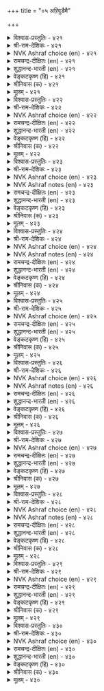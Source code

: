 +++
title = "०५ अऱिवुडैमै"

+++


<details><summary>विश्वास-प्रस्तुतिः - ४२१</summary>

अऱिवट्रङ् गाक्कुङ् गरुवि सॆऱुवार्क्कुम्  
उळ्ळऴिक्क लागा अरण्।       ४२१
</details>

<details><summary>श्री-राम-देशिकः - ४२१</summary>

अनर्थोन्मूलने मूलसाधनं ज्ञानमिष्यते ।  
रिपूणां दुष्प्रवेशं तदन्तःप्राकारवद्भवेत् ॥ ४२१॥
</details>

<details><summary>NVK Ashraf choice (en) - ४२१</summary>

०४२१
Wisdom is a weapon of defence,
An inner fortress no foe can raze.
(P.S. Sundaram)
</details>

<details><summary>रामचन्द्र-दीक्षितः (en) - ४२१</summary>

421\. aṟivu, aṟṟam kākkum karuvi; ceṟuvārkkum  
uḷ aḻikkal ākā araṇ.

421\. The weapon of wisdom saves one from evil. It is a citadel which cannot be destroyed by the foe.  
</details>

<details><summary>शुद्धानन्द-भारती (en) - ४२१</summary>

1\. அறிவற்றங் காக்குங் கருவி செறுவார்க்கும்  
உள்ளழிக்க லாகா அரண்.  
Wisdom's weapon wards off all woes  
It is a fort defying foes.        421  
</details>

<details><summary>वेङ्कटकृष्ण (हि) - ४२१</summary>

421
रक्षा हित कै नाश से, बुद्धिरूप औजार ।  
है भी रिपुओं के लिये, दुर्गम दुर्ग आपार ॥
</details>

<details><summary>श्रीनिवास (क) - ४२१</summary>

421. अरिवु ऎन्नुवुदु अळिवुण्टागदन्तॆ रक्षिसुव आयुध; अल्लदॆ शत्रुगळिगू ऎदुरिसलागद भद्रवाद कोटॆ ऎनिसुवुदु.

</details>

<details><summary>मूलम् - ४२१</summary>

अऱिवट्रङ् गाक्कुङ् गरुवि सॆऱुवार्क्कुम्  
उळ्ळऴिक्क लागा अरण्।       ४२१
</details>

<details><summary>विश्वास-प्रस्तुतिः - ४२२</summary>

सॆण्ड्र इडत्ताल् सॆलविडा तीदॊरीइ  
नण्ड्रिन्बाल् उय्प्प तऱिवु।       ४२२
</details>

<details><summary>श्री-राम-देशिकः - ४२२</summary>

निगृह्य चञ्चलं चित्तं दुष्कृत्याद्विनिवर्त्य तत् ।  
नियोजनं च सत्कार्ये ज्ञानप्राप्तेः फलं भवेत् ॥ ४२२॥
</details>

<details><summary>NVK Ashraf choice (en) - ४२२</summary>

०४२२
Wisdom checks the wandering mind
And pulls it from ill to good.
(P.S. Sundaram)
</details>

<details><summary>रामचन्द्र-दीक्षितः (en) - ४२२</summary>

422\. ceṉṟa iṭattāl celaviṭā, tītu orīi,  
naṉṟiṉ pāl uyppatu-aṟivu.

422\. Wisdom bridles the wandering mind, keeps it away from evil and bids it tread the right path.  
</details>

<details><summary>शुद्धानन्द-भारती (en) - ४२२</summary>

2\. சென்ற இடத்தால் செலவிடா தீதொரீஇ  
நன்றின்பால் உய்ப்ப தறிவு.  
Wisdom checks the straying senses  
Expels evils, impels goodness.        422  
</details>

<details><summary>वेङ्कटकृष्ण (हि) - ४२२</summary>

422
मनमाना जाने न दे, पाप-मार्ग से थाम ।  
मन को लाना सुपथ पर, रहा बुद्धि का काम ॥
</details>

<details><summary>श्रीनिवास (क) - ४२२</summary>

422. मनस्सन्नु होदॆडॆगॆल्ला होगलु बिडदॆ, कॆट्ट विचारगळिन्द दूर माडि, ऒळ्ळॆय मार्गदल्लि ऒय्युवुदे अरिवु.

</details>

<details><summary>मूलम् - ४२२</summary>

सॆण्ड्र इडत्ताल् सॆलविडा तीदॊरीइ  
नण्ड्रिन्बाल् उय्प्प तऱिवु।       ४२२
</details>

<details><summary>विश्वास-प्रस्तुतिः - ४२३</summary>

ऎप्पॊरुळ् यार्यार्वाय्क् केट्पिनुम् अप्पॊरुळ्  
मॆय्प्पॊरुळ् काण्ब तऱिवु।       ४२३
</details>

<details><summary>श्री-राम-देशिकः - ४२३</summary>

बहुभ्यो विषयान् श्रुत्वा तेषु यः क्षेमदायकः ।  
विमृश्य तस्य निश्कर्षे साधनं ज्ञानमुच्यते ॥ ४२३॥
</details>

<details><summary>NVK Ashraf choice (en) - ४२३</summary>

०४२३
The mark of wisdom is to discern the truth
From whatever source it is heard.
(N.V.K. Ashraf)
</details>

<details><summary>NVK Ashraf notes (en) - ४२३</summary>

४२३. Compare with ३५५. "Wisdom is to ascertain reality in whatever way things are presented" - (K. Kannan)
</details>

<details><summary>रामचन्द्र-दीक्षितः (en) - ४२३</summary>

423\. ep poruḷ yār yār vāyk kēṭpiṉum, ap poruḷ  
meyp poruḷ kāṇpatu-aṟivu.

423\. Wisdom seeks the truth of all things which are heard or uttered.  
</details>

<details><summary>शुद्धानन्द-भारती (en) - ४२३</summary>

3\. எப்பொருள் யார்யார்வாய்க் கேட்பினும் அப்பொருள்  
மெய்ப்பொருள் காண்பது அறிவு.  
To grasp the Truth from everywhere  
From everyone is wisdom fair.        423  
</details>

<details><summary>वेङ्कटकृष्ण (हि) - ४२३</summary>

423
चाहे जिससे भी सुनें, कोई भी हो बात ।  
तत्व-बोध उस बात का, बुद्धि युक्तता ज्ञात ॥
</details>

<details><summary>श्रीनिवास (क) - ४२३</summary>

423. याव विषयवन्ने आगलि, यारिन्द केळि तिळिदुकॊण्डरू, आ विषयद सत्यवन्नु कण्डुकॊळ्ळुवुदे शुद्धवाद अरिवु.

</details>

<details><summary>मूलम् - ४२३</summary>

ऎप्पॊरुळ् यार्यार्वाय्क् केट्पिनुम् अप्पॊरुळ्  
मॆय्प्पॊरुळ् काण्ब तऱिवु।       ४२३
</details>

<details><summary>विश्वास-प्रस्तुतिः - ४२४</summary>

ऎण्बॊरुळ वागच् चॆलच्चॊल्लित् तान्बिऱर्वाय्  
नुण्बॊरुळ् काण्ब तऱिवु।       ४२४
</details>

<details><summary>श्री-राम-देशिकः - ४२४</summary>

स्पष्टार्थकं सुविज्ञेयं ज्ञानी वाक्यमुदीरयेत् ।  
श्रुत्वाऽन्यवचनं क्लिष्टमपि विद्याद्विमृश्य च ॥ ४२४॥
</details>

<details><summary>NVK Ashraf choice (en) - ४२४</summary>

०४२४
Wisdom lies in simplifying intricate facts
And grasping that of others, however intricate. *
(N.V.K. Ashraf), (K. Krishnaswamy & Vijaya Ramkumar)
</details>

<details><summary>NVK Ashraf notes (en) - ४२४</summary>

४२४. (K. Krishnaswamy & Vijaya Ramkumar)'s full explanatory translation. "Wisdom lies in making anything easy for others to understand, and easily understanding what others say, however intricate"  
</details>

<details><summary>रामचन्द्र-दीक्षितः (en) - ४२४</summary>

424\. eṇ poruḷavākac celac colli, tāṉ piṟarvāy  
nuṇ poruḷ kāṇpatu-aṟivu.

424\. Wisdom unravels things subtle and seeks them in others.  
</details>

<details><summary>शुद्धानन्द-भारती (en) - ४२४</summary>

4\. எண்பொருள வாகச் செலச்சொல்லித் தான் பிறர்வாய்  
நுண்பொருள் காண்பது அறிவு.  
Speaking out thoughts in clear trends  
Wisdom subtle sense comprehends.        424  
</details>

<details><summary>वेङ्कटकृष्ण (हि) - ४२४</summary>

424
कह प्रभावकर ढंग से, सुगम बना स्वविचार ।  
सुधी समझता अन्य के, सूक्ष्म कथन का सार ॥
</details>

<details><summary>श्रीनिवास (क) - ४२४</summary>

424. तानु ऒन्दु विषयवन्नु हेळुवाग, अदु जॆन्नागि प्रतिफलिसुवन्तॆ सरळवागि, मनमुट्टुवन्तॆ हेळि, इतररिन्द तिळिद विषयगळल्लिरुव सूक्ष्म विचारगळन्नु कण्डुकॊळ्ळुवुदे अरिवु.

</details>

<details><summary>मूलम् - ४२४</summary>

ऎण्बॊरुळ वागच् चॆलच्चॊल्लित् तान्बिऱर्वाय्  
नुण्बॊरुळ् काण्ब तऱिवु।       ४२४
</details>

<details><summary>विश्वास-प्रस्तुतिः - ४२५</summary>

उलगम् तऴीइय तॊट्पम् मलर्दलुम्  
कूम्बलुम् इल्ल तऱिवु।       ४२५
</details>

<details><summary>श्री-राम-देशिकः - ४२५</summary>

व्यस्ने च सुखे स्निग्धान् समभावेन पश्यति ।  
महद्भिः स्नेहमाप्नोति ज्ञानवान् ज्ञानसाधनात् ॥ ४२५॥
</details>

<details><summary>NVK Ashraf choice (en) - ४२५</summary>

०४२५
Prudence goes with the world,
But wisdom is not a lotus to open and shut at will. *
(P.S. Sundaram)
</details>

<details><summary>रामचन्द्र-दीक्षितः (en) - ४२५</summary>

425\. ulakam taḻīiyatu oṭpam; malartalum  
kūmpalum illatu-aṟivu.

425\. To befriend the world is wisdom; and wisdom is not inconstant like the flower that blossoms and fades.  
</details>

<details><summary>शुद्धानन्द-भारती (en) - ४२५</summary>

5\. உலகம் தழீஇய தொட்பம் மலர்தலும்  
கூம்பலும் இல்ல தறிவு.  
The wise-world the wise befriend  
They bloom nor gloom, equal in mind.        425  
</details>

<details><summary>वेङ्कटकृष्ण (हि) - ४२५</summary>

425
मैत्री उत्तम जगत की, करते हैं धीमान ।  
खिल कर सकुचाती नहीं, सुधी-मित्रता बान ॥
</details>

<details><summary>श्रीनिवास (क) - ४२५</summary>

425. लोकदल्लि महनीयरादवर स्नेह माडुवुदु, आ स्नेहवु कमलद हूविनन्तॆ ऒम्मॆ अरळुवुदागली, मत्तॊम्मॆ मुच्चिकॊळ्ळुवुदागली इरदॆ, सदा ऒन्दे समनागिरुवन्तॆ माडुवुदु अरिवु.

</details>

<details><summary>मूलम् - ४२५</summary>

उलगम् तऴीइय तॊट्पम् मलर्दलुम्  
कूम्बलुम् इल्ल तऱिवु।       ४२५
</details>

<details><summary>विश्वास-प्रस्तुतिः - ४२६</summary>

ऎव्व तुऱैवदु उलगम् उलगत्तोडु  
अव्व तुऱैव तऱिवु।       ४२६
</details>

<details><summary>श्री-राम-देशिकः - ४२६</summary>

सदाचारपरा लोकाः येन यान्ति पथाऽनिशम् ।  
प्रवर्तनं तमालम्ब्य ज्ञानशीलस्य लक्षणम् ॥ ४२६॥
</details>

<details><summary>NVK Ashraf choice (en) - ४२६</summary>

०४२६
It is a part of wisdom to conform
To the ways of the world.
(V.V.S. Aiyar)
</details>

<details><summary>NVK Ashraf notes (en) - ४२६</summary>

४२६. Compare with १४०. "Those are fools, however learned, who have not learnt to walk with the world" - (P.S. Sundaram)
</details>

<details><summary>रामचन्द्र-दीक्षितः (en) - ४२६</summary>

426\. evvatu uṟaivatu ulakam, ulakattoṭu  
avvatu uṟaivatu-aṟivu.

426\. To be one with the world is wisdom.  
</details>

<details><summary>शुद्धानन्द-भारती (en) - ४२६</summary>

6\. எவ்வ துறைவது உலகம் உலகத்தோடு  
அவ்வ துறைவது அறிவு.  
As moves the world so move the wise  
In tune with changing times and ways.        426  
</details>

<details><summary>वेङ्कटकृष्ण (हि) - ४२६</summary>

426
जैसा लोकाचार है, उसके ही उपयुक्त ।  
जो करना है आचारण, वही सुधी के युक्त ॥
</details>

<details><summary>श्रीनिवास (क) - ४२६</summary>

426. लोकवु हेगॆ नडॆदुकॊळ्ळुवुदो अदक्कॆ हॊन्दिकॊण्डन्तॆ तानू बाळुवुदे अरिवु.

</details>

<details><summary>मूलम् - ४२६</summary>

ऎव्व तुऱैवदु उलगम् उलगत्तोडु  
अव्व तुऱैव तऱिवु।       ४२६
</details>

<details><summary>विश्वास-प्रस्तुतिः - ४२७</summary>

अऱिवुडैयार् आव तऱिवार् अऱिविलार्  
अह्दऱि कल्ला तवर्।       ४२७
</details>

<details><summary>श्री-राम-देशिकः - ४२७</summary>

पूर्वं भाविफलं ज्ञातुं समर्था ज्ञानिनो मताः ।  
तद् ज्ञातुमसमर्थास्तु मन्तव्या ज्ञानवर्जिताः ॥ ४२७॥
</details>

<details><summary>NVK Ashraf choice (en) - ४२७</summary>

०४२७
The wise know what comes next.
The unwise lack that wisdom.
(P.S. Sundaram), ( Shuddhananda Bharatiar)
</details>

<details><summary>रामचन्द्र-दीक्षितः (en) - ४२७</summary>

427\. aṟivu uṭaiyār āvatu aṟivār; aṟivu ilār  
aḵtu aṟikallātavar.

427\. Wisdom knows the future but not ignorance.  
</details>

<details><summary>शुद्धानन्द-भारती (en) - ४२७</summary>

7\. அறிவுடையார் ஆவ தறிவார் அறிவிலார்  
அஃதறி கல்லா தவர்.  
The wise foresee what is to come  
The unwise lack in that wisdom.        427  
</details>

<details><summary>वेङ्कटकृष्ण (हि) - ४२७</summary>

427
बुद्धिमान वे हैं जिन्हें, है भविष्य का ज्ञान ।  
बुद्धिहीन वे हैं जिन्हें, प्राप्त नहीं वह ज्ञान ॥
</details>

<details><summary>श्रीनिवास (क) - ४२७</summary>

427. अरिवुळ्ळवरु मुन्दॆ आगुवुदन्नु अरियबल्लरु; अरिविल्लदवरु अदन्नरियलु असमर्थरु.

</details>

<details><summary>मूलम् - ४२७</summary>

अऱिवुडैयार् आव तऱिवार् अऱिविलार्  
अह्दऱि कल्ला तवर्।       ४२७
</details>

<details><summary>विश्वास-प्रस्तुतिः - ४२८</summary>

अञ्जुव तञ्जामै पेदैमै अञ्जुवदु  
अञ्जल् अऱिवार् तॊऴिल्।       ४२८
</details>

<details><summary>श्री-राम-देशिकः - ४२८</summary>

ये न बिभ्यति ते मूढा दुष्कृत्यात् पापभीतिदात् ।  
भीरुता पापकृत्येषु धीमतां प्रकृतिर्भवेत् ॥ ४२८॥
</details>

<details><summary>NVK Ashraf choice (en) - ४२८</summary>

०४२८
It is folly not to fear what ought to be feared.
The wise dread what ought to be dreaded. *
(Satguru Subramuniyaswami)
</details>

<details><summary>NVK Ashraf notes (en) - ४२८</summary>

४२८. Compare with २०१. "The sinful will not dread; the great will dread the wanton pride of sinful action" - (M.S. Poornalingam Pillai)
</details>

<details><summary>रामचन्द्र-दीक्षितः (en) - ४२८</summary>

428\. añcuvatu añcāmai pētaimai; añcuvatu  
añcal, aṟivār toḻil.

428\. It is folly not to fear what must be feared. It is wisdom to fear what must be feared.  
</details>

<details><summary>शुद्धानन्द-भारती (en) - ४२८</summary>

8\. அஞ்சுவது அஞ்சாமை பேதைமை அஞ்சுவது  
அஞ்சல் அறிவார் தொழில்.  
Fear the frightful and act wisely  
Not to fear the frightful's folly.        428  
</details>

<details><summary>वेङ्कटकृष्ण (हि) - ४२८</summary>

428
निर्भयता भेतव्य से, है जड़ता का नाम ।  
भय रखना भेतव्य से, रहा सुधी का काम ॥
</details>

<details><summary>श्रीनिवास (क) - ४२८</summary>

428. अञ्जबेकाद विषयगळल्लि हॆदरदिरुवुदु मूर्खतनवॆन्निसुवुदु; अञ्जबेकाद विषयगळल्लि अञ्जि नडॆदुकॊळ्ळुवुदे अरिवुळ्ळवर धर्म.

</details>

<details><summary>मूलम् - ४२८</summary>

अञ्जुव तञ्जामै पेदैमै अञ्जुवदु  
अञ्जल् अऱिवार् तॊऴिल्।       ४२८
</details>

<details><summary>विश्वास-प्रस्तुतिः - ४२९</summary>

ऎदिरदाक् काक्कुम् अऱिविनार्क् किल्लै  
अदिर वरुवदोर् नोय्।       ४२९
</details>

<details><summary>श्री-राम-देशिकः - ४२९</summary>

भाविशोकोन्मूलनैकदक्षाणां धीमतां पुरा ।  
चित्तक्षोभकरं दुःखं न कदाचिद्भविष्यति ॥ ४२९॥
</details>

<details><summary>NVK Ashraf choice (en) - ४२९</summary>

०४२९
No frightful evil shocks the wise
Who guard against surprises.
( Shuddhananda Bharatiar)
</details>

<details><summary>रामचन्द्र-दीक्षितः (en) - ४२९</summary>

429\. etiratāk kākkum aṟiviṉārkku illai-  
atira varuvatōr nōy.

429\. Men of foresight who guard themselves against coming events know no distress.  
</details>

<details><summary>शुद्धानन्द-भारती (en) - ४२९</summary>

9\. எதிரதாக் காக்கும் அறிவினார்க் கில்லை  
அதிர வருவதோர் நோய்.  
No frightful evil shocks the wise  
Who guard themselves against surprise.        429  
</details>

<details><summary>वेङ्कटकृष्ण (हि) - ४२९</summary>

429
जो भावी को जान कर, रक्षा करता आप ।  
दुःख न दे उस प्राज्ञ को, भयकारी संताप ॥
</details>

<details><summary>श्रीनिवास (क) - ४२९</summary>

429. मुन्दॆ बरुवुदन्नु मॊदले तिळिदुकॊण्डु, तम्मन्नु कादुकॊळ्ळबल्ल अरिवुळ्ळवरिगॆ, तत्तरिसुवन्तॆ बरुव कष्ट नोवुगळॊन्दू इरुवुदिल्ल.

</details>

<details><summary>मूलम् - ४२९</summary>

ऎदिरदाक् काक्कुम् अऱिविनार्क् किल्लै  
अदिर वरुवदोर् नोय्।       ४२९
</details>

<details><summary>विश्वास-प्रस्तुतिः - ४३०</summary>

अऱिवुडैयार् ऎल्ला मुडैयार् अऱिविलार्  
ऎन्नुडैय रेनुम् इलर्।       ४३०
</details>

<details><summary>श्री-राम-देशिकः - ४३०</summary>

विनान्यैः सकलैर्ज्ञानमात्रात् सर्वार्थवान्नरः ।  
ज्ञानाभावे सर्वहीनो भवेत् सर्वार्थवानपि ॥ ४३०॥
</details>

<details><summary>NVK Ashraf choice (en) - ४३०</summary>

०४३०
Those who have wisdom have all:
Fools with all have nothing.
(P.S. Sundaram)
</details>

<details><summary>रामचन्द्र-दीक्षितः (en) - ४३०</summary>

430\. aṟivu uṭaiyār ellām uṭaiyār; aṟivu ilār  
eṉ uṭaiyarēṉum ilar.

430\. The wise possess everything; but the poor are the unwise rich.  
</details>

<details><summary>शुद्धानन्द-भारती (en) - ४३०</summary>

10\. அறிவுடையார் எல்லாம் உடையார் அறிவிலார்  
என்னுடைய ரேனும் இலர்.  
Who have wisdom they are all full  
Whatev'r they own, misfits are nil.        430  
</details>

<details><summary>वेङ्कटकृष्ण (हि) - ४३०</summary>

430
सब धन से संपन्न हैं, जो होते मतिमान ।  
चाहे सब कुछ क्यों न हो, मूर्ख दरिद्र समान ॥
</details>

<details><summary>श्रीनिवास (क) - ४३०</summary>

430. अरिवुळ्लवरु (दरिद्ररागिद्दरू) ऎल्लवन्नू उळ्ळवरु; अरिविल्लदवरु, ऎल्लवन्नु उळ्ळवरागिद्दरू एनू इल्लद दरिद्ररे.
</details>

<details><summary>मूलम् - ४३०</summary>

अऱिवुडैयार् ऎल्ला मुडैयार् अऱिविलार्  
ऎन्नुडैय रेनुम् इलर्।       ४३०
</details>
